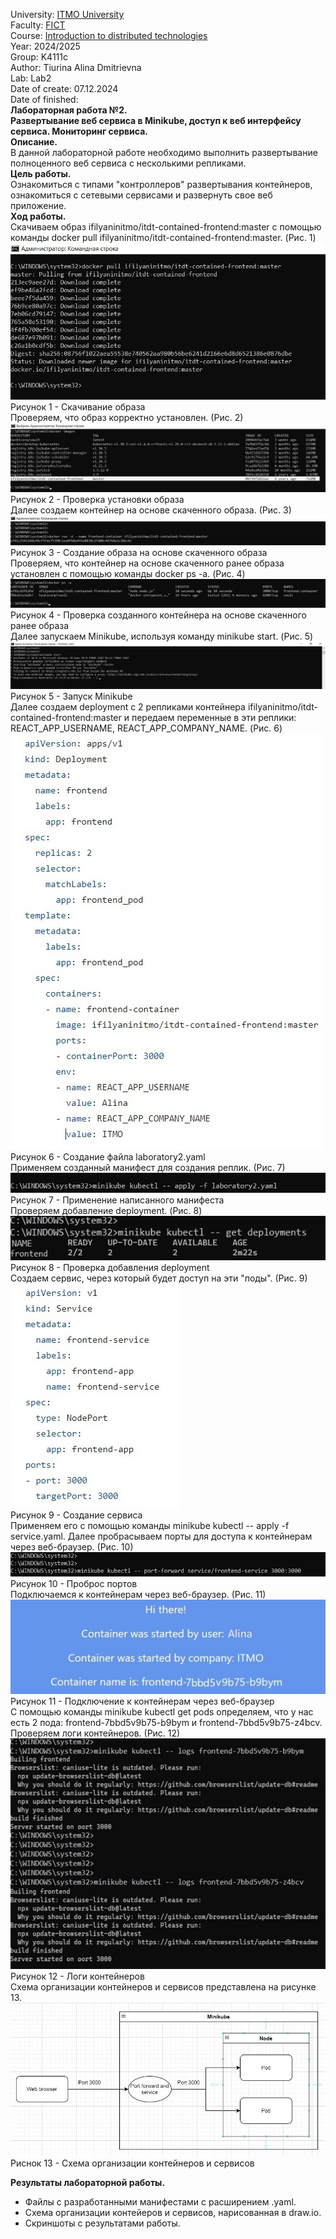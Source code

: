 University: [ITMO University](https://itmo.ru/ru/)  
Faculty: [FICT](https://fict.itmo.ru)  
Course: [Introduction to distributed technologies](https://github.com/itmo-ict-faculty/introduction-to-distributed-technologies)  
Year: 2024/2025  
Group: K4111c  
Author: Tiurina Alina Dmitrievna  
Lab: Lab2  
Date of create: 07.12.2024  
Date of finished:   
**Лабораторная работа №2.**    
**Развертывание веб сервиса в Minikube, доступ к веб интерфейсу сервиса. Мониторинг сервиса.**   
**Описание.**  
В данной лабораторной работе необходимо выполнить развертывание полноценного веб сервиса с несколькими репликами.   
**Цель работы.**  
Ознакомиться с типами "контроллеров" развертывания контейнеров, ознакомиться с сетевыми сервисами и развернуть свое веб приложение.   
**Ход работы.**  
Скачиваем образ ifilyaninitmo/itdt-contained-frontend:master с помощью команды docker pull ifilyaninitmo/itdt-contained-frontend:master. (Рис. 1)  
![Screenshot 1](https://github.com/Adalin43/2024_2025-introduction_to_distributed_technologies-k4111c-tiurina_a_d/blob/main/lab2/imagine/1.jpg)   
Рисунок 1 - Скачивание образа  
Проверяем, что образ корректно установлен. (Рис. 2)  
![Screenshot 2](https://github.com/Adalin43/2024_2025-introduction_to_distributed_technologies-k4111c-tiurina_a_d/blob/main/lab2/imagine/2.jpg)   
Рисунок 2 - Проверка установки образа   
Далее создаем контейнер на основе скаченного образа. (Рис. 3)  
![Screenshot 3](https://github.com/Adalin43/2024_2025-introduction_to_distributed_technologies-k4111c-tiurina_a_d/blob/main/lab2/imagine/3.jpg)   
Рисунок 3 - Создание образа на основе скаченного образа  
Проверяем, что контейнер на основе скаченного ранее образа установлен с помощью команды docker ps -a. (Рис. 4)  
![Screenshot 4](https://github.com/Adalin43/2024_2025-introduction_to_distributed_technologies-k4111c-tiurina_a_d/blob/main/lab2/imagine/4.jpg)   
Рисунок 4 - Проверка созданного контейнера на основе скаченного ранее образа   
Далее запускаем Minikube, используя команду minikube start. (Рис. 5)  
![Screenshot 5](https://github.com/Adalin43/2024_2025-introduction_to_distributed_technologies-k4111c-tiurina_a_d/blob/main/lab2/imagine/5.jpg)   
Рисунок 5 - Запуск Minikube  
Далее создаем deployment с 2 репликами контейнера ifilyaninitmo/itdt-contained-frontend:master и передаем переменные в эти реплики: REACT_APP_USERNAME, REACT_APP_COMPANY_NAME. (Рис. 6)     
![Screenshot 6](https://github.com/Adalin43/2024_2025-introduction_to_distributed_technologies-k4111c-tiurina_a_d/blob/main/lab2/imagine/6.jpg)   
Рисунок 6 - Создание файла laboratory2.yaml   
Применяем созданный манифест для создания реплик. (Рис. 7)   
![Screenshot 7](https://github.com/Adalin43/2024_2025-introduction_to_distributed_technologies-k4111c-tiurina_a_d/blob/main/lab2/imagine/7.jpg)   
Рисунок 7 - Применение написанного манифеста    
Проверяем добавление deployment. (Рис. 8)   
![Screenshot 8](https://github.com/Adalin43/2024_2025-introduction_to_distributed_technologies-k4111c-tiurina_a_d/blob/main/lab2/imagine/8.jpg)    
Рисунок 8 - Проверка добавления deployment   
Создаем сервис, через который будет доступ на эти "поды". (Рис. 9)  
![Screenshot 9](https://github.com/Adalin43/2024_2025-introduction_to_distributed_technologies-k4111c-tiurina_a_d/blob/main/lab2/imagine/9.jpg)    
Рисунок 9 - Создание сервиса  
Применяем его с помощью команды minikube kubectl -- apply -f service.yaml. Далее пробрасываем порты для доступа к контейнерам через веб-браузер. (Рис. 10)  
![Screenshot 10](https://github.com/Adalin43/2024_2025-introduction_to_distributed_technologies-k4111c-tiurina_a_d/blob/main/lab2/imagine/10.jpg)   
Рисунок 10 - Проброс портов  
Подключаемся к контейнерам через веб-браузер. (Рис. 11)   
![Screenshot 11](https://github.com/Adalin43/2024_2025-introduction_to_distributed_technologies-k4111c-tiurina_a_d/blob/main/lab2/imagine/11.jpg)    
Рисунок 11 - Подключение к контейнерам через веб-браузер    
С помощью команды minikube kubectl get pods определяем, что у нас есть 2 пода: frontend-7bbd5v9b75-b9bym и frontend-7bbd5v9b75-z4bcv. Проверяем логи контейнеров. (Рис. 12)   
![Screenshot 12](https://github.com/Adalin43/2024_2025-introduction_to_distributed_technologies-k4111c-tiurina_a_d/blob/main/lab2/imagine/12.jpg)    
Рисунок 12 - Логи контейнеров   
Схема организации контейнеров и сервисов представлена на рисунке 13.   
![Screenshot 13](https://github.com/Adalin43/2024_2025-introduction_to_distributed_technologies-k4111c-tiurina_a_d/blob/main/lab2/imagine/13.jpg)      
Риснок 13 - Схема организации контейнеров и сервисов    

**Результаты лабораторной работы.**   
- Файлы с разработанными манифестами с расширением .yaml.  
- Схема организации контейеров и сервисов, нарисованная в draw.io.  
- Скриншоты c результатами работы.  

